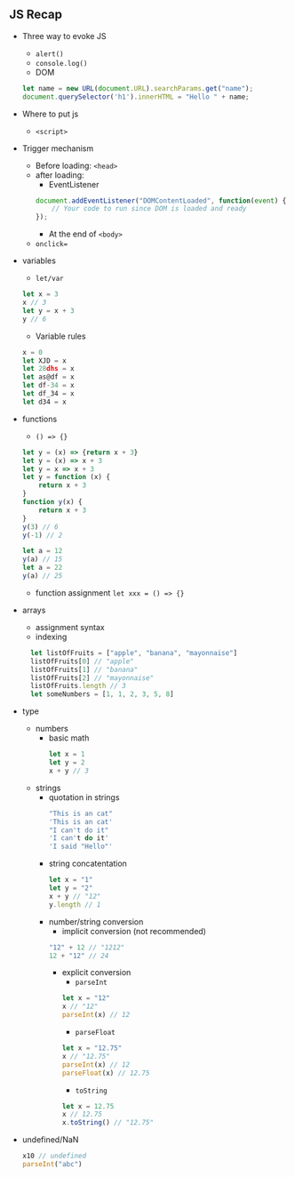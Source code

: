 ## JS Recap
- Three way to evoke JS
  - `alert()`
  - `console.log()`
  - DOM
  ```js
  let name = new URL(document.URL).searchParams.get("name");
  document.querySelector('h1').innerHTML = "Hello " + name;
  ```
- Where to put js
	- `<script>`
- Trigger mechanism
	- Before loading: `<head>`
	- after loading:
		- EventListener
		```js
		document.addEventListener("DOMContentLoaded", function(event) {
			// Your code to run since DOM is loaded and ready
		});
		```
		- At the end of `<body>`
	- `onclick=`
- variables
  - `let/var`
  ```js
  let x = 3
  x // 3
  let y = x + 3
  y // 6
  ```
  - Variable rules
  ```js
  x = 0
  let XJD = x
  let 28dhs = x
  let as@df = x
  let df-34 = x
  let df_34 = x
  let d34 = x
  
  ```
- functions
  - `() => {}`
  ```js
  let y = (x) => {return x + 3}
  let y = (x) => x + 3
  let y = x => x + 3
  let y = function (x) {
	  return x + 3
  }
  function y(x) {
	  return x + 3
  }
  y(3) // 6
  y(-1) // 2
  
  let a = 12
  y(a) // 15
  let a = 22
  y(a) // 25
  ```
  - function assignment `let xxx = () => {}`
- arrays
  - assignment syntax
  - indexing
  ```js
	let listOfFruits = ["apple", "banana", "mayonnaise"]
	listOfFruits[0] // "apple"
	listOfFruits[1] // "banana"
	listOfFruits[2] // "mayonnaise"
	listOfFruits.length // 3
	let someNumbers = [1, 1, 2, 3, 5, 8]
  ```
- type
  - numbers
  	- basic math
		```js
		let x = 1
		let y = 2
		x + y // 3
		```
  - strings
  	- quotation in strings
		```js
		"This is an cat"
		'This is an cat'
		"I can't do it"
		'I can't do it'
		'I said "Hello"'
		```
  	- string concatentation
		```js
		let x = "1"
		let y = "2"
		x + y // "12"
		y.length // 1
		```
	- number/string conversion
		- implicit conversion (not recommended)
		```js
		"12" + 12 // "1212"
		12 + "12" // 24
		```
		- explicit conversion
			- `parseInt`
			```js
			let x = "12"
			x // "12"
			parseInt(x) // 12
			```
			- `parseFloat`
			```js
			let x = "12.75"
			x // "12.75"
			parseInt(x) // 12
			parseFloat(x) // 12.75
			```
			- `toString`
			```js
			let x = 12.75
			x // 12.75
			x.toString() // "12.75"
			```
			
- undefined/NaN
  ```js
  x10 // undefined
  parseInt("abc")
  ```